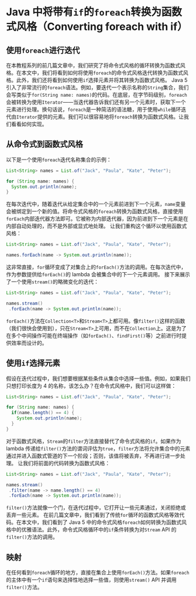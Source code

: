 # Java 中将带有`if`的`foreach`转换为函数式风格（Converting foreach with if）

## 使用`foreach`进行迭代
在本教程系列的前几篇文章中，我们研究了将命令式风格的循环转换为函数式风格。在本文中，我们将看到如何将使用`foreach`的命令式风格迭代转换为函数式风格。此外，我们还将看到如何使用`if`选择元素并将其转换为函数式风格。
Java 5 引入了非常流行的`foreach`语法。例如，要迭代一个表示名称的`String`集合，我们会写类似于`for(String name: names)`的代码。在底层，在字节码级别，`foreach`会被转换为使用`Iterator`——当迭代器告诉我们还有另一个元素时，获取下一个元素进行处理。换句话说，`foreach`是一种简洁的语法糖，用于使用`while`循环迭代由`Iterator`提供的元素。我们可以很容易地将`foreach`转换为函数式风格。让我们看看如何实现。

## 从命令式到函数式风格
以下是一个使用`foreach`迭代名称集合的示例：
```java
List<String> names = List.of("Jack", "Paula", "Kate", "Peter");

for (String name: names) {
  System.out.println(name);
}
```
在每次迭代中，随着迭代从给定集合中的一个元素前进到下一个元素，`name`变量会被绑定到一个新的值。将命令式风格的`foreach`转换为函数式风格，直接使用`forEach`内部迭代器方法即可。它被称为内部迭代器，因为前进到下一个元素是在内部自动处理的，而不是外部或显式地处理。
让我们重构这个循环以使用函数式风格：
```java
List<String> names = List.of("Jack", "Paula", "Kate", "Peter");

names.forEach(name -> System.out.println(name));
```
这非常直接，`for`循环变成了对集合上的`forEach()`方法的调用。在每次迭代中，作为参数提供给`forEach()`的 lambda 会被集合中的下一个元素调用。
接下来展示了一个使用`stream()`的略微变化的迭代：
```java
List<String> names = List.of("Jack", "Paula", "Kate", "Peter");

names.stream()
 .forEach(name -> System.out.println(name));
```
`forEach()`方法在`Collection<T>`和`Stream<T>`上都可用。像`filter()`这样的函数（我们很快会使用到），只在`Stream<T>`上可用，而不在`Collection`上。这是为了在多个中间操作可能在终端操作（如`forEach()`、`findFirst()`等）之前进行时提供效率而设计的。

## 使用`if`选择元素
假设在迭代过程中，我们想要根据某些条件从集合中选择一些值。例如，如果我们只想打印长度为 4 的名称，该怎么办？在命令式风格中，我们可以这样做：
```java
List<String> names = List.of("Jack", "Paula", "Kate", "Peter");

for (String name: names) {
  if(name.length() == 4) {
    System.out.println(name);
  }
}
```
对于函数式风格，`Stream`的`filter`方法直接替代了命令式风格的`if`。如果作为 lambda 传递给`filter()`方法的谓词评估为`true`，`filter`方法将允许集合中的元素通过并进入函数式管道的下一个阶段；否则，该值将被丢弃，不再进行进一步处理。
让我们将前面的代码转换为函数式风格：
```java
List<String> names = List.of("Jack", "Paula", "Kate", "Peter");

names.stream()
 .filter(name -> name.length() == 4)
 .forEach(name -> System.out.println(name));
```
`filter()`方法就像一个门，在迭代过程中，它打开让一些元素通过，关闭拒绝或丢弃一些元素。
在前几篇文章中，我们看到了传统`for`循环的函数式风格等效代码。在本文中，我们看到了 Java 5 中的命令式风格`foreach`如何转换为函数式风格中的优雅语法。此外，命令式风格循环中的`if`条件转换为对`Stream` API 的`filter()`方法的调用。

## 映射
在任何看到`foreach`循环的地方，直接在集合上使用`forEach()`方法。如果`foreach`的主体中有一个`if`语句来选择性地选择一些值，则使用`stream()` API 并调用`filter()`方法。
